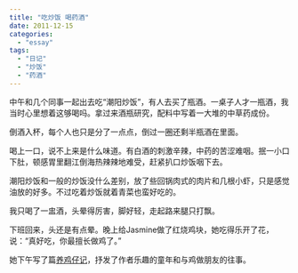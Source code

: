 ```yaml
---
title: "吃炒饭 喝药酒"
date: 2011-12-15
categories: 
  - "essay"
tags: 
  - "日记"
  - "炒饭"
  - "药酒"
---
```


中午和几个同事一起出去吃“潮阳炒饭”，有人去买了瓶酒。一桌子人才一瓶酒，我当时心里想着这够喝吗。拿过来酒瓶研究，配料中写着一大堆的中草药成份。

倒酒入杯，每个人也只是分了一点点，倒过一圈还剩半瓶酒在里面。

喝上一口，说不上来是什么味道。有白酒的刺激辛辣，中药的苦涩难咽。抿一小口下肚，顿感胃里翻江倒海热辣辣地难受，赶紧扒口炒饭咽下去。

潮阳炒饭和一般的炒饭没什么差别，放了些回锅肉式的肉片和几根小虾，只是感觉油放的好多。不过吃着炒饭就着青菜也蛮好吃的。

我只喝了一盅酒，头晕得厉害，脚好轻，走起路来腿只打飘。

下班回来，头还是有点晕。晚上给Jasmine做了红烧鸡块，她吃得乐开了花，说：“真好吃，你最擅长做鸡了。”

她下午写了篇[养鸡仔记](http://www.jfsay.com/archives/457.html)，抒发了作者乐趣的童年和与鸡做朋友的往事。
